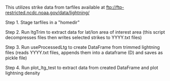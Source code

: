 This utilizes strike data from tarfiles available at ftp://ftp-restricted.ncdc.noaa.gov/data/lightning/

Step 1.  Stage tarfiles in a "homedir"

Step 2. Run ltgTrim to extract data for lat/lon area of interest area
        (this script decompresses files then writes selected strikes to YYYY.txt files)

Step 3. Run useProcessedLtg to create DataFrame from trimmed lightning files
        (reads YYYY.txt files, appends them into a dataframe (D) and saves as pickle file)

Step 4. Run plot_ltg_test to extract data from created DataFrame and plot lightning density
